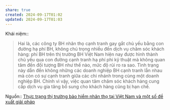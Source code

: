 ```yaml
---
share: true
created: 2024-09-17T01:02
updated: 2024-09-17T01:03
---
```

Khái niệm:: 
> Hai là, các công ty BH nhân thọ cạnh tranh gay gắt chủ yếu bằng con đường hạ phí BH, không chú trọng nhiều đến dịch vụ chăm sóc khách hàng: phí BH trên thị trường BH Việt Nam hiện nay được hình thành chủ yếu qua con đường cạnh tranh hạ phí phi kỹ thuật mà không quan tâm đến đối tượng BH như thế nào, mức độ rủi ro ra sao. Tình trạng này dẫn đến không những các doanh nghiệp BH cạnh tranh lẫn nhau mà còn có sự cạnh tranh giữa các chi nhánh trong cùng một doanh nghiệp BH. Chính vì vậy, việc quan tâm chăm sóc khách hàng cung cấp dịch vụ gia tăng bổ sung cho khách hàng cũng bị hạn chế.

Nguồn:: [Thực trạng thị trường bảo hiểm nhân thọ tại Việt Nam và một số đề xuất giải pháp](https://tapchicongthuong.vn/thuc-trang-thi-truong-bao-hiem-nhan-tho-tai-viet-nam-va-mot-so-de-xuat-giai-phap-107616.htm)